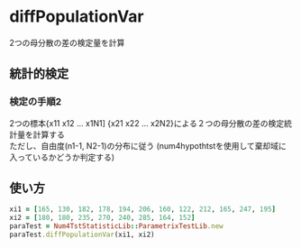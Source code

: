 diffPopulationVar
=================
2つの母分散の差の検定量を計算

## 統計的検定
### 検定の手順2

2つの標本{x11 x12 ... x1N1] {x21 x22 ... x2N2}による２つの母分散の差の検定統計量を計算する  
ただし、自由度(n1-1, N2-1)の分布に従う
(num4hypothtstを使用して棄却域に入っているかどうか判定する)

## 使い方

```ruby
xi1 = [165, 130, 182, 178, 194, 206, 160, 122, 212, 165, 247, 195]
xi2 = [180, 180, 235, 270, 240, 285, 164, 152]
paraTest = Num4TstStatisticLib::ParametrixTestLib.new
paraTest.diffPopulationVar(xi1, xi2)
```

